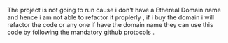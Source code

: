 The project is not going to run cause i don't have a Ethereal Domain name and hence i am not able to refactor it proplerly , if i buy the domain i will refactor the code or any one if have the domain name they can use this code by following the mandatory github protocols .